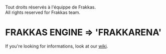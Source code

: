 Tout droits réservés à l'équippe de Frakkas.  
All rights reserved for Frakkas team.  

# FRAKKAS ENGINE => 'FRAKKARENA'  

If you're looking for informations, look at our [wiki](home).
